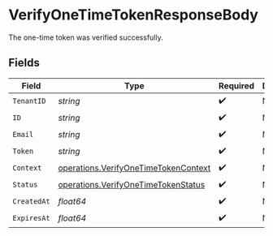 # VerifyOneTimeTokenResponseBody

The one-time token was verified successfully.


## Fields

| Field                                                                                        | Type                                                                                         | Required                                                                                     | Description                                                                                  |
| -------------------------------------------------------------------------------------------- | -------------------------------------------------------------------------------------------- | -------------------------------------------------------------------------------------------- | -------------------------------------------------------------------------------------------- |
| `TenantID`                                                                                   | *string*                                                                                     | :heavy_check_mark:                                                                           | N/A                                                                                          |
| `ID`                                                                                         | *string*                                                                                     | :heavy_check_mark:                                                                           | N/A                                                                                          |
| `Email`                                                                                      | *string*                                                                                     | :heavy_check_mark:                                                                           | N/A                                                                                          |
| `Token`                                                                                      | *string*                                                                                     | :heavy_check_mark:                                                                           | N/A                                                                                          |
| `Context`                                                                                    | [operations.VerifyOneTimeTokenContext](../../models/operations/verifyonetimetokencontext.md) | :heavy_check_mark:                                                                           | N/A                                                                                          |
| `Status`                                                                                     | [operations.VerifyOneTimeTokenStatus](../../models/operations/verifyonetimetokenstatus.md)   | :heavy_check_mark:                                                                           | N/A                                                                                          |
| `CreatedAt`                                                                                  | *float64*                                                                                    | :heavy_check_mark:                                                                           | N/A                                                                                          |
| `ExpiresAt`                                                                                  | *float64*                                                                                    | :heavy_check_mark:                                                                           | N/A                                                                                          |
